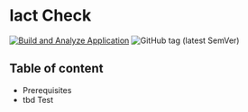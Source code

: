 Iact Check
==============

[![Build and Analyze Application](https://github.com/solec0der/iact-check/actions/workflows/build-and-analyze-core.yml/badge.svg)](https://github.com/solec0der/iact-check/actions/workflows/build-and-analyze-core.yml)
![GitHub tag (latest SemVer)](https://img.shields.io/github/v/tag/solec0der/iact-check)

Table of content
----------------

* Prerequisites
* tbd
Test
